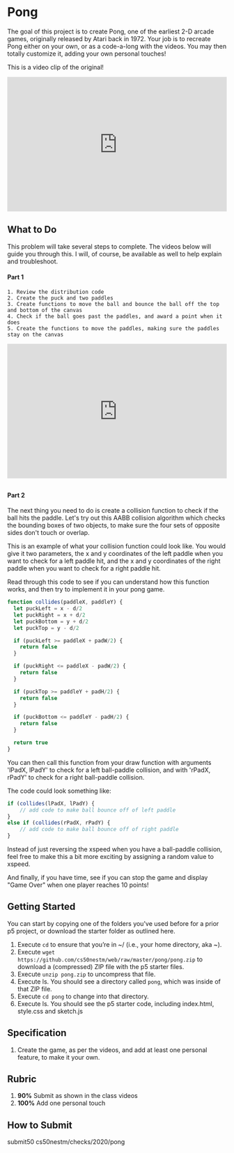 # Pong

The goal of this project is to create Pong, one of the earliest 2-D arcade games, originally released by Atari back in 1972. Your job is to recreate Pong 
either on your own, or as a code-a-long with the videos. You may then totally customize it, adding your own personal touches!

<style type="text/css">
.iframe_container {
	position: relative;
	padding-bottom: 56.25%; 
	padding-top: 25px;
	height: 0;
	margin-bottom: 30px;
}

.iframe_container iframe {
	position: absolute;
	top: 0;
	left: 0;
	width: 100%;
	height: 100%;
}
</style>

This is a video clip of the original!

<div class="iframe_container">
<iframe src="https://www.youtube.com/embed/fhd7FfGCdCo" title="YouTube video player" frameborder="0" allow="accelerometer; autoplay; encrypted-media; gyroscope; picture-in-picture" allowfullscreen></iframe>
</div>

## What to Do

This problem will take several steps to complete. The videos below will guide you through this. I will, of course, be available as well to help explain and troubleshoot.

#### Part 1
```
1. Review the distribution code
2. Create the puck and two paddles
3. Create functions to move the ball and bounce the ball off the top and bottom of the canvas
4. Check if the ball goes past the paddles, and award a point when it does
5. Create the functions to move the paddles, making sure the paddles stay on the canvas
```
<div class="iframe_container">
<iframe src="https://www.youtube.com/embed/M2XxTDmMZ80" frameborder="0" allow="accelerometer; autoplay; encrypted-media; gyroscope; picture-in-picture" allowfullscreen></iframe>
</div>

#### Part 2

The next thing you need to do is create a collision function to check if the ball hits the paddle. Let's try out this AABB collision algorithm which checks the bounding boxes of two objects, to make sure the four sets of opposite sides don't touch or overlap.

This is an example of what your collision function could look like. You would give it two parameters, the x and y coordinates of the left paddle when you want to check for a left paddle hit, and the x and y coordinates of the right paddle when you want to check for a right paddle hit.

Read through this code to see if you can understand how this function works, and then try to implement it in your pong game.

```javascript
function collides(paddleX, paddleY) {
  let puckLeft = x - d/2
  let puckRight = x + d/2
  let puckBottom = y + d/2
  let puckTop = y - d/2

  if (puckLeft >= paddleX + padW/2) {
    return false
  }

  if (puckRight <= paddleX - padW/2) {
    return false
  }

  if (puckTop >= paddleY + padH/2) {
    return false
  }

  if (puckBottom <= paddleY - padH/2) {
    return false
  }

  return true
}
```

You can then call this function from your draw function with arguments 'lPadX, lPadY' to check for a left ball-paddle collision, and with 'rPadX, rPadY' to check for a right ball-paddle collision.

The code could look something like:

```javascript
if (collides(lPadX, lPadY) {
    // add code to make ball bounce off of left paddle
}
else if (collides(rPadX, rPadY) {
    // add code to make ball bounce off of right paddle
}
```

Instead of just reversing the xspeed when you have a ball-paddle collision, feel free to make this a bit more exciting by assigning a random value to xspeed.

And finally, if you have time, see if you can stop the game and display "Game Over" when one player reaches 10 points!

## Getting Started

You can start by copying one of the folders you've used before for a prior p5 project, or download the starter folder as outlined here.

1. Execute `cd` to ensure that you’re in ~/ (i.e., your home directory, aka ~).
2. Execute `wget https://github.com/cs50nestm/web/raw/master/pong/pong.zip` to download a (compressed) ZIP file with the p5 starter files.
1. Execute `unzip pong.zip` to uncompress that file.
1. Execute ls. You should see a directory called `pong`, which was inside of that ZIP file.
1. Execute `cd pong` to change into that directory.
1. Execute ls. You should see the p5 starter code, including index.html, style.css and sketch.js

## Specification

1. Create the game, as per the videos, and add at least one personal feature, to make it your own.

## Rubric

1. **90%** Submit as shown in the class videos
1. **100%** Add one personal touch

## How to Submit

submit50 cs50nestm/checks/2020/pong
